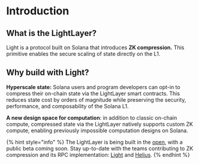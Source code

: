 # Introduction

## What is the LightLayer? <a href="#what-is-light" id="what-is-light"></a>

Light is a protocol built on Solana that introduces **ZK compression.** This primitive enables the secure scaling of state directly on the L1.

## **Why build with Light?**

**Hyperscale state:** Solana users and program developers can opt-in to compress their on-chain state via the LightLayer smart contracts. This reduces state cost by orders of magnitude while preserving the security, performance, and composability of the Solana L1.

**A new design space for computation**: in addition to classic on-chain compute, compressed state via the LightLayer natively supports custom ZK compute, enabling previously impossible computation designs on Solana.



{% hint style="info" %}
The LightLayer is being built in the [open](https://github.com/Lightprotocol/light-protocol), with a public beta coming soon. Stay up-to-date with the teams contributing to ZK compression and its RPC implementation: [Light](https://twitter.com/LightProtocol) and [Helius](https://twitter.com/heliuslabs).
{% endhint %}
